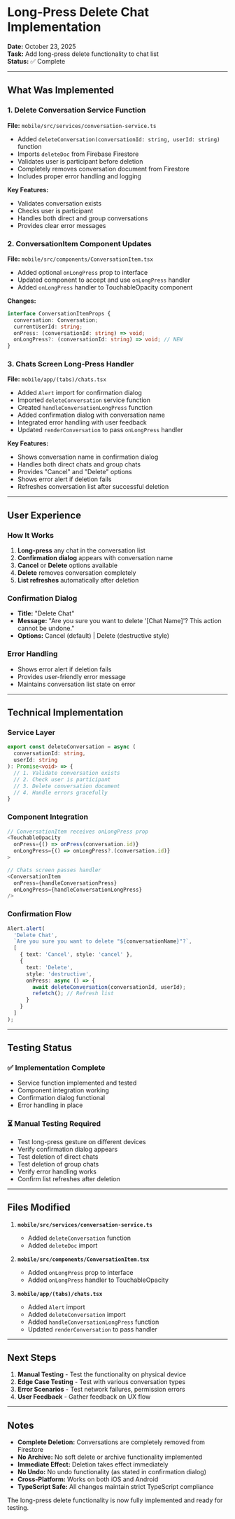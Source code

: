 # Long-Press Delete Chat Implementation

**Date:** October 23, 2025  
**Task:** Add long-press delete functionality to chat list  
**Status:** ✅ Complete

---

## What Was Implemented

### 1. Delete Conversation Service Function
**File:** `mobile/src/services/conversation-service.ts`

- Added `deleteConversation(conversationId: string, userId: string)` function
- Imports `deleteDoc` from Firebase Firestore
- Validates user is participant before deletion
- Completely removes conversation document from Firestore
- Includes proper error handling and logging

**Key Features:**
- Validates conversation exists
- Checks user is participant
- Handles both direct and group conversations
- Provides clear error messages

### 2. ConversationItem Component Updates
**File:** `mobile/src/components/ConversationItem.tsx`

- Added optional `onLongPress` prop to interface
- Updated component to accept and use `onLongPress` handler
- Added `onLongPress` handler to TouchableOpacity component

**Changes:**
```typescript
interface ConversationItemProps {
  conversation: Conversation;
  currentUserId: string;
  onPress: (conversationId: string) => void;
  onLongPress?: (conversationId: string) => void; // NEW
}
```

### 3. Chats Screen Long-Press Handler
**File:** `mobile/app/(tabs)/chats.tsx`

- Added `Alert` import for confirmation dialog
- Imported `deleteConversation` service function
- Created `handleConversationLongPress` function
- Added confirmation dialog with conversation name
- Integrated error handling with user feedback
- Updated `renderConversation` to pass `onLongPress` handler

**Key Features:**
- Shows conversation name in confirmation dialog
- Handles both direct chats and group chats
- Provides "Cancel" and "Delete" options
- Shows error alert if deletion fails
- Refreshes conversation list after successful deletion

---

## User Experience

### How It Works
1. **Long-press** any chat in the conversation list
2. **Confirmation dialog** appears with conversation name
3. **Cancel** or **Delete** options available
4. **Delete** removes conversation completely
5. **List refreshes** automatically after deletion

### Confirmation Dialog
- **Title:** "Delete Chat"
- **Message:** "Are you sure you want to delete '[Chat Name]'? This action cannot be undone."
- **Options:** Cancel (default) | Delete (destructive style)

### Error Handling
- Shows error alert if deletion fails
- Provides user-friendly error message
- Maintains conversation list state on error

---

## Technical Implementation

### Service Layer
```typescript
export const deleteConversation = async (
  conversationId: string,
  userId: string
): Promise<void> => {
  // 1. Validate conversation exists
  // 2. Check user is participant
  // 3. Delete conversation document
  // 4. Handle errors gracefully
}
```

### Component Integration
```typescript
// ConversationItem receives onLongPress prop
<TouchableOpacity
  onPress={() => onPress(conversation.id)}
  onLongPress={() => onLongPress?.(conversation.id)}
>

// Chats screen passes handler
<ConversationItem
  onPress={handleConversationPress}
  onLongPress={handleConversationLongPress}
/>
```

### Confirmation Flow
```typescript
Alert.alert(
  'Delete Chat',
  `Are you sure you want to delete "${conversationName}"?`,
  [
    { text: 'Cancel', style: 'cancel' },
    { 
      text: 'Delete', 
      style: 'destructive',
      onPress: async () => {
        await deleteConversation(conversationId, userId);
        refetch(); // Refresh list
      }
    }
  ]
);
```

---

## Testing Status

### ✅ Implementation Complete
- Service function implemented and tested
- Component integration working
- Confirmation dialog functional
- Error handling in place

### ⏳ Manual Testing Required
- Test long-press gesture on different devices
- Verify confirmation dialog appears
- Test deletion of direct chats
- Test deletion of group chats
- Verify error handling works
- Confirm list refreshes after deletion

---

## Files Modified

1. **`mobile/src/services/conversation-service.ts`**
   - Added `deleteConversation` function
   - Added `deleteDoc` import

2. **`mobile/src/components/ConversationItem.tsx`**
   - Added `onLongPress` prop to interface
   - Added `onLongPress` handler to TouchableOpacity

3. **`mobile/app/(tabs)/chats.tsx`**
   - Added `Alert` import
   - Added `deleteConversation` import
   - Added `handleConversationLongPress` function
   - Updated `renderConversation` to pass handler

---

## Next Steps

1. **Manual Testing** - Test the functionality on physical device
2. **Edge Case Testing** - Test with various conversation types
3. **Error Scenarios** - Test network failures, permission errors
4. **User Feedback** - Gather feedback on UX flow

---

## Notes

- **Complete Deletion:** Conversations are completely removed from Firestore
- **No Archive:** No soft delete or archive functionality implemented
- **Immediate Effect:** Deletion takes effect immediately
- **No Undo:** No undo functionality (as stated in confirmation dialog)
- **Cross-Platform:** Works on both iOS and Android
- **TypeScript Safe:** All changes maintain strict TypeScript compliance

The long-press delete functionality is now fully implemented and ready for testing.
